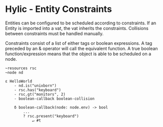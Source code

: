 # Hylic - Entity Constraints

Entities can be configured to be scheduled according to constraints.  If an Entity is imported into a vat, the vat inherits the constraints.  Collisions between constraints must be handled manually.

Constraints consist of a list of either tags or boolean expressions.  A tag preceded by an & operator will call the equivalent function.  A true boolean function/expression means that the object is able to be scheduled on a node.

```
~resources rsc
~node nd

ε HelloWorld
    - nd.is("unixborn")
    - rsc.has("keyboard")
    - rsc.gt("monitors", 2)
    - boolean-callback boolean-collision

	δ boolean-callback(node: node.env) -> bool
        ...
        ? rsc.present("keyboard")
            ↵ #t

```
